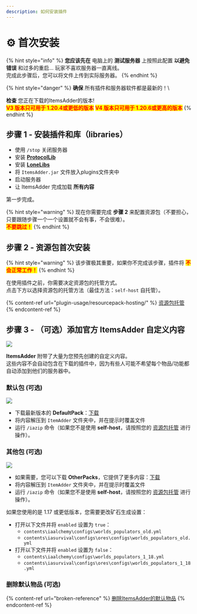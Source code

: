 ```yaml
---
description: 如何安装插件
---
```


# ⚙️ 首次安装

{% hint style="info" %}
**您应该先在** 电脑上的 **测试服务器** 上按照此配置 **以避免错误** 和过多的重启... 玩家不喜欢服务器一直离线。\
完成此步骤后，您可以将文件上传到实际服务器。
{% endhint %}

{% hint style="danger" %}
**确保** 所有插件和服务器软件都是最新的！\

**检查** 您正在下载的ItemsAdder的版本!\
<mark style="color:red;">**V3 版本只可用于 1.20.4或更低的版本**</mark> <mark style="color:red;">**V4 版本只可用于 1.20.6或更高的版本**</mark>
{% endhint %}

## 步骤 1 - 安装插件和库（libraries）

* 使用 `/stop` 关闭服务器
* 安装 [**ProtocolLib**](https://ci.dmulloy2.net/job/ProtocolLib/lastSuccessfulBuild/)
* 安装 [**LoneLibs**](https://www.spigotmc.org/resources/lonelibs.75974/)
* 将 `ItemsAdder.jar` 文件放入plugins文件夹中
* 启动服务器
* 让 ItemsAdder 完成加载 **所有内容**

第一步完成。

{% hint style="warning" %}
现在你需要完成 **步骤 2** 来配置资源包（不要担心，只要跟随步骤一个一个设置就不会有事，不会很难）。\
<mark style="color:red;">**不要跳过！**</mark>
{% endhint %}

## 步骤 2 - 资源包首次安装

{% hint style="warning" %}
该步骤极其重要，如果你不完成该步骤，插件将 <mark style="color:red;">**不会正常工作！**</mark>
{% endhint %}

在使用插件之前，你需要决定资源包的托管方式。\
点击下方以选择资源包的托管方法（最佳方法：`self-host` 自托管）。

{% content-ref url="plugin-usage/resourcepack-hosting/" %}
[资源包托管](plugin-usage/resourcepack-hosting/)
{% endcontent-ref %}

## 步骤 3 - （可选）添加官方 ItemsAdder 自定义内容

![](.gitbook/assets/items\_showcase\_gif.apng)

**ItemsAdder** 附带了大量为您预先创建的自定义内容。\
这些内容不会自动包含在下载的插件中，因为有些人可能不希望每个物品/功能都自动添加到他们的服务器中。

### 默认包 (可选)

![](<.gitbook/assets/image (47).png>)

* 下载最新版本的 **DefaultPack**：[下载](https://github.com/ItemsAdder/DefaultPack/releases/latest)
* 将内容解压到 `ItemAdder` 文件夹中，并在提示时覆盖文件
* 运行 `/iazip` 命令（如果您不是使用 **self-host**，请按照您的 [资源包托管](plugin-usage/resourcepack-hosting/) 进行操作）。

### 其他包 (可选)

![](<.gitbook/assets/image (50).png>)

* 如果需要，您可以下载 **OtherPacks**，它提供了更多内容：[下载](https://github.com/ItemsAdder/OtherPacks/releases/latest)
* 将内容解压到 `ItemAdder` 文件夹中，并在提示时覆盖文件
* 运行 `/iazip` 命令（如果您不是使用 **self-host**，请按照您的 [资源包托管](plugin-usage/resourcepack-hosting/) 进行操作）。

如果您使用的是 1.17 或更低版本，您需要更改矿石生成设置：

* 打开以下文件并将 `enabled` 设置为 `true`：
  * `contents\iaalchemy\configs\worlds_populators_old.yml`
  * `contents\iasurvival\configs\ores\configs\worlds_populators_old.yml`
* 打开以下文件并将 `enabled` 设置为 `false`：
  * `contents\iaalchemy\configs\worlds_populators_1_18.yml`
  * `contents\iasurvival\configs\ores\configs\worlds_populators_1_18.yml`

### 删除默认物品 (可选)

{% content-ref url="broken-reference" %}
[删除ItemsAdder的默认物品](broken-reference)
{% endcontent-ref %}

